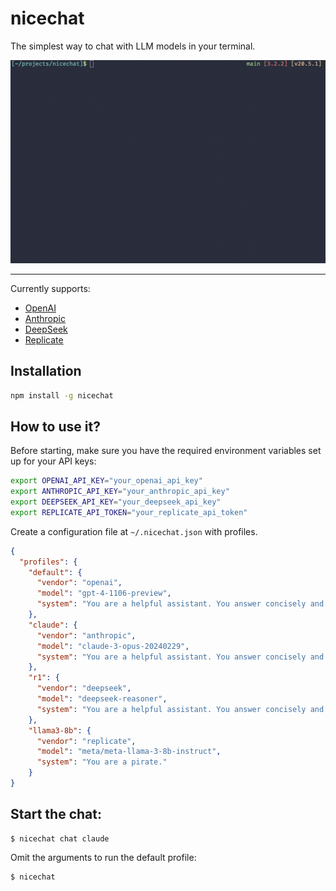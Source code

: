 # nicechat

The simplest way to chat with LLM models in your terminal.

![Demo GIF](./media/intro.gif)

------

Currently supports:

- [OpenAI](https://platform.openai.com/docs/models)
- [Anthropic](https://docs.anthropic.com/en/docs/about-claude/models/overview)
- [DeepSeek](https://api-docs.deepseek.com/)
- [Replicate](https://replicate.com/collections/language-models)

## Installation

```bash
npm install -g nicechat
```

## How to use it?

Before starting, make sure you have the required environment variables set up for your API keys:

```bash
export OPENAI_API_KEY="your_openai_api_key"
export ANTHROPIC_API_KEY="your_anthropic_api_key"
export DEEPSEEK_API_KEY="your_deepseek_api_key"
export REPLICATE_API_TOKEN="your_replicate_api_token"
```

Create a configuration file at `~/.nicechat.json` with profiles.

```json
{
  "profiles": {
    "default": {
      "vendor": "openai",
      "model": "gpt-4-1106-preview",
      "system": "You are a helpful assistant. You answer concisely and to the point."
    },
    "claude": {
      "vendor": "anthropic",
      "model": "claude-3-opus-20240229",
      "system": "You are a helpful assistant. You answer concisely and to the point."
    },
    "r1": {
      "vendor": "deepseek",
      "model": "deepseek-reasoner",
      "system": "You are a helpful assistant. You answer concisely and to the point."
    },
    "llama3-8b": {
      "vendor": "replicate",
      "model": "meta/meta-llama-3-8b-instruct",
      "system": "You are a pirate."
    }
}
```

## Start the chat:

```
$ nicechat chat claude
```

Omit the arguments to run the default profile:

```
$ nicechat
```

